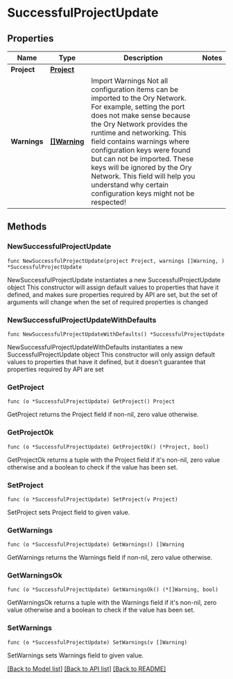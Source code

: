 # SuccessfulProjectUpdate

## Properties

Name | Type | Description | Notes
------------ | ------------- | ------------- | -------------
**Project** | [**Project**](Project.md) |  | 
**Warnings** | [**[]Warning**](Warning.md) | Import Warnings  Not all configuration items can be imported to the Ory Network. For example, setting the port does not make sense because the Ory Network provides the runtime and networking.  This field contains warnings where configuration keys were found but can not be imported. These keys will be ignored by the Ory Network. This field will help you understand why certain configuration keys might not be respected! | 

## Methods

### NewSuccessfulProjectUpdate

`func NewSuccessfulProjectUpdate(project Project, warnings []Warning, ) *SuccessfulProjectUpdate`

NewSuccessfulProjectUpdate instantiates a new SuccessfulProjectUpdate object
This constructor will assign default values to properties that have it defined,
and makes sure properties required by API are set, but the set of arguments
will change when the set of required properties is changed

### NewSuccessfulProjectUpdateWithDefaults

`func NewSuccessfulProjectUpdateWithDefaults() *SuccessfulProjectUpdate`

NewSuccessfulProjectUpdateWithDefaults instantiates a new SuccessfulProjectUpdate object
This constructor will only assign default values to properties that have it defined,
but it doesn't guarantee that properties required by API are set

### GetProject

`func (o *SuccessfulProjectUpdate) GetProject() Project`

GetProject returns the Project field if non-nil, zero value otherwise.

### GetProjectOk

`func (o *SuccessfulProjectUpdate) GetProjectOk() (*Project, bool)`

GetProjectOk returns a tuple with the Project field if it's non-nil, zero value otherwise
and a boolean to check if the value has been set.

### SetProject

`func (o *SuccessfulProjectUpdate) SetProject(v Project)`

SetProject sets Project field to given value.


### GetWarnings

`func (o *SuccessfulProjectUpdate) GetWarnings() []Warning`

GetWarnings returns the Warnings field if non-nil, zero value otherwise.

### GetWarningsOk

`func (o *SuccessfulProjectUpdate) GetWarningsOk() (*[]Warning, bool)`

GetWarningsOk returns a tuple with the Warnings field if it's non-nil, zero value otherwise
and a boolean to check if the value has been set.

### SetWarnings

`func (o *SuccessfulProjectUpdate) SetWarnings(v []Warning)`

SetWarnings sets Warnings field to given value.



[[Back to Model list]](../README.md#documentation-for-models) [[Back to API list]](../README.md#documentation-for-api-endpoints) [[Back to README]](../README.md)


